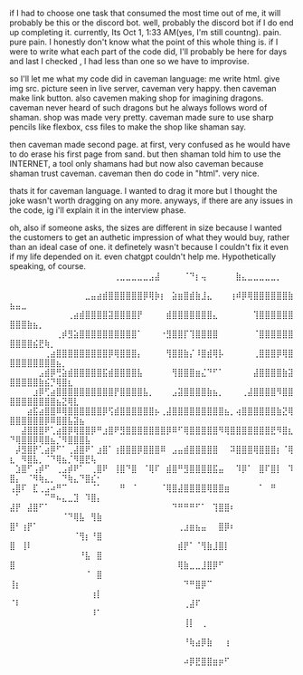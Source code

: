 if I had to choose one task that consumed the most time out of me, it will probably be this or the discord bot. well, probably the discord bot if I do end up completing it. currently, Its Oct 1, 1:33 AM(yes,
I'm still countng). pain. pure pain. I honestly don't know what the point of this whole thing is. if I were to write what each part of the code did, I'll probably be here for days and last I checked , I had 
less than one so we have to improvise.

so I'll let me what my code did in caveman language:
me write html. give img src. picture seen in live server, caveman very happy. then caveman make link button. also cavemen making shop for imagining dragons. caveman never heard of such dragons but he always
follows word of shaman. shop was made very pretty. caveman made sure to use sharp pencils like flexbox, css files to make the shop like shaman say.

then caveman made second page. at first, very confused as he would have to do erase his first page from sand. but then shaman told him to use the INTERNET, a tool only shamans had but now also caveman because
shaman trust caveman. caveman then do code in "html". very nice.

thats it for caveman language. I wanted to drag it more but I thought the joke wasn't worth dragging on any more. anyways, if there are any issues in the code, ig i'll explain it in the interview phase.

oh, also if someone asks, the sizes are different in size because I wanted the customers to get an authetic impression of what they would buy, rather than an ideal case of one. it definetely wasn't because
I couldn't fix it even if my life depended on it. even chatgpt couldn't help me. Hypothetically speaking, of course.
                                                              ⠀⠀⠀⠀⠀⠀⠀⠀⠀⠀⠀⠀⠀⠀⠀⠀⠀⠀⢀⣀⣀⣀⣀⣀⣠⣼⠀⠀⠀⠀⠈⠙⡆⢤⠀⠀⠀⠀⠀⣷⣄⣀⣀⣀⣀⣀⡀⠀⠀⠀⠀⠀⠀⠀⠀⠀⠀⠀⠀⠀⠀⠀⠀⠀⠀
                                                              ⠀⠀⠀⠀⠀⠀⠀⠀⠀⠀⠀⠀⠀⣀⣤⣴⣾⣿⣿⣿⣿⣿⣿⡿⢿⡷⡆⠀⣵⣶⣿⣾⣷⣸⣄⠀⠀⠀⢰⠾⡿⢿⣿⣿⣿⣿⣿⣿⣷⣦⣤⣀⠀⠀⠀⠀⠀⠀⠀⠀⠀⠀⠀⠀⠀
                                                              ⠀⠀⠀⠀⠀⠀⠀⠀⠀⠀⢀⣴⣾⣿⣿⣿⣿⣽⣿⣿⣿⣿⡟⠀⠀⠀⠀⣾⣿⣿⣿⣿⣿⣿⣿⣄⠀⠀⠀⠀⠀⠀⢹⣿⣿⣿⣿⣿⣿⣿⣿⣿⣷⣦⡀⠀⠀⠀⠀⠀⠀⠀⠀⠀⠀
                                                              ⠀⠀⠀⠀⠀⠀⠀⠀⢀⡾⣻⣵⣿⣿⣿⣿⣿⣿⣿⣿⣿⣿⠁⠀⠀⠀⠐⣻⣿⣿⡏⢹⣿⣿⣿⣿⠀⠀⠀⠀⠀⠀⠈⣿⣿⣿⣿⣿⣿⣿⣿⣿⣿⣮⣟⢷⡀⠀⠀⠀⠀⠀⠀⠀⠀
                                                              ⠀⠀⠀⠀⠀⠀⢀⣴⣿⣿⣿⣿⣿⣿⣿⣿⣿⡿⢿⣿⣿⣿⡄⠀⠀⠀⠀⢻⣿⣿⣷⡌⠸⣿⣾⢿⡧⠀⠀⠀⠀⠀⢀⣿⣿⣿⡿⢿⣿⣿⣿⣿⣿⣿⣿⣿⣿⣦⡀⠀⠀⠀⠀⠀⠀
                                                              ⠀⠀⠀⠀⠀⣠⣾⡿⢛⣵⣾⣿⣿⣿⣿⣿⣯⣾⣿⣿⣿⣿⣧⠀⠀⠀⠀⠀⢻⣿⣿⣿⣶⣌⠙⠋⠁⠀⠀⠀⠀⠀⣼⣿⣿⣿⣿⣷⣽⣿⣿⣿⣿⣿⣷⣮⡙⢿⣿⣆⠀⠀⠀⠀⠀
                                                              ⠀⠀⠀⠀⣰⡿⢋⣴⣿⣿⣿⣿⣿⣿⣿⣿⣿⣿⡟⣿⣿⣿⣿⣧⡀⠀⠀⠀⣠⣽⣿⣿⣿⣿⣷⣦⡀⠀⠀⠀⢀⣼⣿⣿⣿⣿⠻⣿⣿⣿⣿⣿⣿⣿⣿⣿⣿⣦⣝⢿⣇⠀⠀⠀⠀
                                                              ⠀⠀⠀⣴⣯⣴⣿⣿⠿⢿⣿⣿⣿⣿⣿⣿⡿⢫⣾⣿⣿⣿⣿⣿⣿⡦⢀⣼⣿⣿⣿⣿⣿⣿⣿⣿⣿⣦⡀⢴⣿⣿⣿⣿⣿⣿⣷⣝⢿⣿⣿⣿⣿⣿⣿⡿⠿⣿⣿⣧⣽⣦⠀⠀⠀
                                                              ⠀⠀⣼⣿⣿⣿⠟⢁⣴⣿⡿⢿⣿⣿⡿⠛⣰⣿⠟⣻⣿⣿⣿⣿⣿⣿⣿⡿⠿⠋⢿⣿⣿⣿⣿⣿⠻⢿⣿⣿⣿⣿⣿⣿⣿⣟⠻⣿⣆⠙⢿⣿⣿⡿⢿⣿⣦⡈⠻⣿⣿⣿⣧⠀⠀
                                                              ⠀⡼⣻⣿⡟⢁⣴⡿⠋⠁⢀⣼⣿⠟⠁⣰⣿⠁⢰⣿⣿⣿⡿⣿⣿⣿⠿⠀⣠⣤⣾⣿⣿⣿⣿⣿⠀⠀⠽⣿⣿⣿⢿⣿⣿⣿⡆⠈⢿⣆⠀⠻⣿⣧⡀⠈⠙⢿⣦⡈⠻⣿⣟⢧⠀
                                                              ⠀⣱⣿⠋⢠⡾⠋⠀⢀⣠⡾⠟⠁⠀⢀⣿⠟⠀⢸⣿⠙⣿⠀⠈⢿⠏⠀⣾⣿⠛⣻⣿⣿⣿⣿⣯⣤⠀⠀⠹⡿⠁⠀⣿⠏⣿⡇⠀⠹⣿⡄⠀⠈⠻⢷⣄⡀⠀⠙⢷⣄⠙⣿⣎⠂
                                                              ⢠⣿⠏⠀⣏⢀⣠⠴⠛⠉⠀⠀⠀⠀⠈⠁⠀⠀⠀⠛⠀⠈⠀⠀⠀⠀⠈⢿⣿⣼⣿⣿⣿⣿⢿⣿⣿⣶⠀⠀⠀⠀⠀⠁⠀⠛⠀⠀⠀⠀⠁⠀⠀⠀⠀⠉⠛⠦⣄⣀⣹⠀⠹⣿⡄
                                                              ⣼⡟⠀⣼⣿⠋⠁⠀⠀⠀⠀⠀⠀⠀⠀⠀⠀⠀⠀⠀⠀⠀⠀⠀⠀⠀⠀⠀⠙⠛⠛⠛⠋⠁⠀⢹⣿⣿⠆⠀⠀⠀⠀⠀⠀⠀⠀⠀⠀⠀⠀⠀⠀⠀⠀⠀⠀⠀⠈⠙⢿⣧⠀⢻⣷
                                                              ⣿⠃⢰⡟⠁⠀⠀⠀⠀⠀⠀⠀⠀⠀⠀⠀⠀⠀⠀⠀⠀⠀⠀⠀⠀⠀⠀⠀⠀⢀⣰⣶⣦⣤⠀⠀⣿⡿⠆⠀⠀⠀⠀⠀⠀⠀⠀⠀⠀⠀⠀⠀⠀⠀⠀⠀⠀⠀⠀⠀⠈⢻⡆⠘⣿
                                                              ⣿⠀⢸⠇⠀⠀⠀⠀⠀⠀⠀⠀⠀⠀⠀⠀⠀⠀⠀⠀⠀⠀⠀⠀⠀⠀⠀⠀⠀⣾⡟⠁⠈⢻⣷⣸⣿⡇⠀⠀⠀⠀⠀⠀⠀⠀⠀⠀⠀⠀⠀⠀⠀⠀⠀⠀⠀⠀⠀⠀⠀⠘⣧⠀⣿
                                                              ⣿⠀⠀⠀⠀⠀⠀⠀⠀⠀⠀⠀⠀⠀⠀⠀⠀⠀⠀⠀⠀⠀⠀⠀⠀⠀⠀⠀⠀⢿⣷⣀⣀⣸⣿⡿⠋⠀⠀⠀⠀⠀⠀⠀⠀⠀⠀⠀⠀⠀⠀⠀⠀⠀⠀⠀⠀⠀⠀⠀⠀⠀⠈⠀⣿
                                                              ⢸⡆⠀⠀⠀⠀⠀⠀⠀⠀⠀⠀⠀⠀⠀⠀⠀⠀⠀⠀⠀⠀⠀⠀⠀⠀⠀⠀⠀⠀⠙⠛⣿⡿⠉⠀⠀⠀⠀⠀⠀⠀⠀⠀⠀⠀⠀⠀⠀⠀⠀⠀⠀⠀⠀⠀⠀⠀⠀⠀⠀⠀⠀⢰⡇
                                                              ⠈⠇⠀⠀⠀⠀⠀⠀⠀⠀⠀⠀⠀⠀⠀⠀⠀⠀⠀⠀⠀⠀⠀⠀⠀⠀⠀⠀⠀⠀⢀⣼⠏⠀⠀⠀⠀⠀⠀⠀⠀⠀⠀⠀⠀⠀⠀⠀⠀⠀⠀⠀⠀⠀⠀⠀⠀⠀⠀⠀⠀⠀⠀⠸⠁
                                                              ⠀⠀⠀⠀⠀⠀⠀⠀⠀⠀⠀⠀⠀⠀⠀⠀⠀⠀⠀⠀⠀⠀⠀⠀⠀⠀⠀⠀⠀⠀⢸⡇⠀⢀⠀⠀⠀⠀⠀⠀⠀⠀⠀⠀⠀⠀⠀⠀⠀⠀⠀⠀⠀⠀⠀⠀⠀⠀⠀⠀⠀⠀⠀⠀⠀
                                                              ⠀⠀⠀⠀⠀⠀⠀⠀⠀⠀⠀⠀⠀⠀⠀⠀⠀⠀⠀⠀⠀⠀⠀⠀⠀⠀⠀⠀⠀⠀⠘⢷⣴⡿⣷⠀⠀⢰⠀⠀⠀⠀⠀⠀⠀⠀⠀⠀⠀⠀⠀⠀⠀⠀⠀⠀⠀⠀⠀⠀⠀⠀⠀⠀⠀
                                                              ⠀⠀⠀⠀⠀⠀⠀⠀⠀⠀⠀⠀⠀⠀⠀⠀⠀⠀⠀⠀⠀⠀⠀⠀⠀⠀⠀⠀⠀⠀⠴⡿⣟⣿⣿⣶⡶⠋⠀⠀⠀⠀⠀⠀⠀⠀⠀⠀⠀⠀⠀⠀⠀⠀⠀⠀⠀⠀⠀⠀⠀⠀⠀⠀⠀
